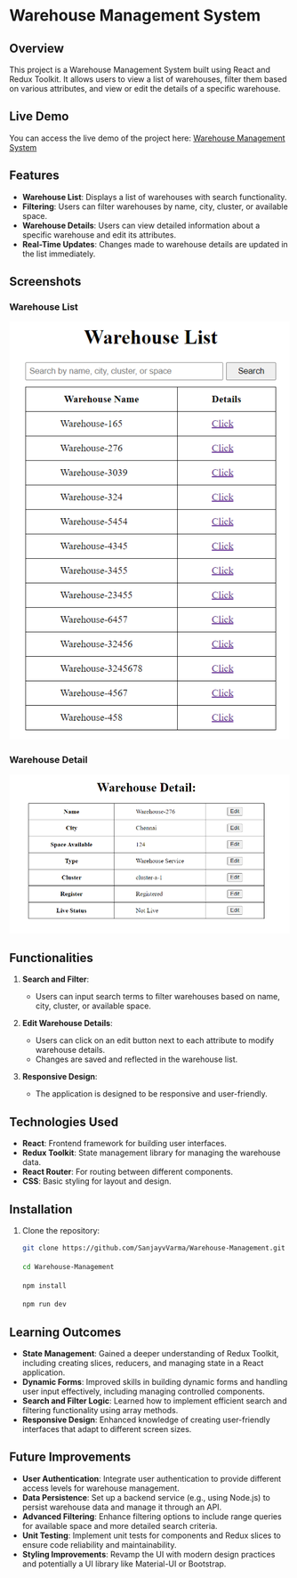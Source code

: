 # Warehouse Management System

## Overview

This project is a Warehouse Management System built using React and Redux Toolkit. It allows users to view a list of warehouses, filter them based on various attributes, and view or edit the details of a specific warehouse. 

## Live Demo

You can access the live demo of the project here: [Warehouse Management System](https://warehouse-management-steel.vercel.app/)

## Features

- **Warehouse List**: Displays a list of warehouses with search functionality.
- **Filtering**: Users can filter warehouses by name, city, cluster, or available space.
- **Warehouse Details**: Users can view detailed information about a specific warehouse and edit its attributes.
- **Real-Time Updates**: Changes made to warehouse details are updated in the list immediately.

## Screenshots

### Warehouse List
![Warehouse List](/src/assets/warehouseList.png)

### Warehouse Detail
![Warehouse Detail](/src/assets/warehouse%20details.png)

## Functionalities

1. **Search and Filter**:
   - Users can input search terms to filter warehouses based on name, city, cluster, or available space.

2. **Edit Warehouse Details**:
   - Users can click on an edit button next to each attribute to modify warehouse details.
   - Changes are saved and reflected in the warehouse list.

3. **Responsive Design**:
   - The application is designed to be responsive and user-friendly.

## Technologies Used

- **React**: Frontend framework for building user interfaces.
- **Redux Toolkit**: State management library for managing the warehouse data.
- **React Router**: For routing between different components.
- **CSS**: Basic styling for layout and design.

## Installation

1. Clone the repository:
   ```bash
   git clone https://github.com/SanjayvVarma/Warehouse-Management.git

   cd Warehouse-Management

   npm install

   npm run dev


## Learning Outcomes

- **State Management**: Gained a deeper understanding of Redux Toolkit, including creating slices, reducers, and managing state in a React application.
- **Dynamic Forms**: Improved skills in building dynamic forms and handling user input effectively, including managing controlled components.
- **Search and Filter Logic**: Learned how to implement efficient search and filtering functionality using array methods.
- **Responsive Design**: Enhanced knowledge of creating user-friendly interfaces that adapt to different screen sizes.

## Future Improvements

- **User Authentication**: Integrate user authentication to provide different access levels for warehouse management.
- **Data Persistence**: Set up a backend service (e.g., using Node.js) to persist warehouse data and manage it through an API.
- **Advanced Filtering**: Enhance filtering options to include range queries for available space and more detailed search criteria.
- **Unit Testing**: Implement unit tests for components and Redux slices to ensure code reliability and maintainability.
- **Styling Improvements**: Revamp the UI with modern design practices and potentially a UI library like Material-UI or Bootstrap.

